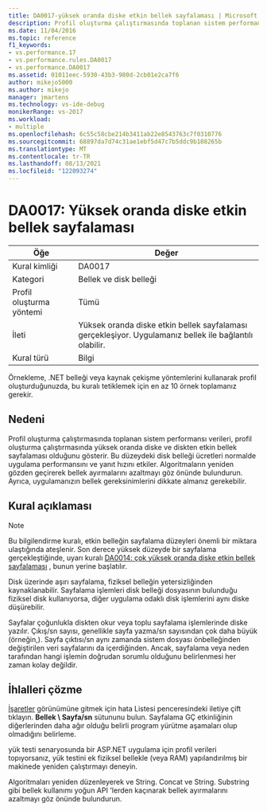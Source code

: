 ```yaml
---
title: DA0017-yüksek oranda diske etkin bellek sayfalaması | Microsoft Docs
description: Profil oluşturma çalıştırmasında toplanan sistem performansı verileri, profil oluşturma çalıştırmasında yüksek oranda diske ve diskten etkin bellek sayfalaması olduğunu gösterir.
ms.date: 11/04/2016
ms.topic: reference
f1_keywords:
- vs.performance.17
- vs.performance.rules.DA0017
- vs.performance.DA0017
ms.assetid: 01011eec-5930-43b3-980d-2cb01e2ca7f6
author: mikejo5000
ms.author: mikejo
manager: jmartens
ms.technology: vs-ide-debug
monikerRange: vs-2017
ms.workload:
- multiple
ms.openlocfilehash: 6c55c58cbe214b3411ab22e8543763c7f0310776
ms.sourcegitcommit: 68897da7d74c31ae1ebf5d47c7b5ddc9b108265b
ms.translationtype: MT
ms.contentlocale: tr-TR
ms.lasthandoff: 08/13/2021
ms.locfileid: "122093274"
---
```

# <a name="da0017-high-rates-of-paging-active-memory-to-disk"></a>DA0017: Yüksek oranda diske etkin bellek sayfalaması

|Öğe|Değer|
|-|-|
|Kural kimliği|DA0017|
|Kategori|Bellek ve disk belleği|
|Profil oluşturma yöntemi|Tümü|
|İleti|Yüksek oranda diske etkin bellek sayfalaması gerçekleşiyor. Uygulamanız bellek ile bağlantılı olabilir.|
|Kural türü|Bilgi|

 Örnekleme, .NET belleği veya kaynak çekişme yöntemlerini kullanarak profil oluşturduğunuzda, bu kuralı tetiklemek için en az 10 örnek toplamanız gerekir.

## <a name="cause"></a>Nedeni
 Profil oluşturma çalıştırmasında toplanan sistem performansı verileri, profil oluşturma çalıştırmasında yüksek oranda diske ve diskten etkin bellek sayfalaması olduğunu gösterir. Bu düzeydeki disk belleği ücretleri normalde uygulama performansını ve yanıt hızını etkiler. Algoritmaların yeniden gözden geçirerek bellek ayırmalarını azaltmayı göz önünde bulundurun. Ayrıca, uygulamanızın bellek gereksinimlerini dikkate almanız gerekebilir.

## <a name="rule-description"></a>Kural açıklaması

> [!NOTE]
> Bu bilgilendirme kuralı, etkin belleğin sayfalama düzeyleri önemli bir miktara ulaştığında ateşlenir. Son derece yüksek düzeyde bir sayfalama gerçekleştiğinde, uyarı kuralı [DA0014: çok yüksek oranda diske etkin bellek sayfalaması](../profiling/da0014-extremely-high-rates-of-paging-active-memory-to-disk.md) , bunun yerine başlatılır.

 Disk üzerinde aşırı sayfalama, fiziksel belleğin yetersizliğinden kaynaklanabilir. Sayfalama işlemleri disk belleği dosyasının bulunduğu fiziksel disk kullanıyorsa, diğer uygulama odaklı disk işlemlerini aynı diske düşürebilir.

 Sayfalar çoğunlukla diskten okur veya toplu sayfalama işlemlerinde diske yazılır. Çıkış/sn sayısı, genellikle sayfa yazma/sn sayısından çok daha büyük (örneğin,). Sayfa çıktısı/sn aynı zamanda sistem dosyası önbelleğinden değiştirilen veri sayfalarını da içerdiğinden. Ancak, sayfalama veya neden tarafından hangi işlemin doğrudan sorumlu olduğunu belirlenmesi her zaman kolay değildir.

## <a name="how-to-fix-violations"></a>İhlalleri çözme
 [İşaretler](../profiling/marks-view.md) görünümüne gitmek için hata Listesi penceresindeki iletiye çift tıklayın. **Bellek \ Sayfa/sn** sütununu bulun. Sayfalama GÇ etkinliğinin diğerlerinden daha ağır olduğu belirli program yürütme aşamaları olup olmadığını belirleme.

 yük testi senaryosunda bir ASP.NET uygulama için profil verileri topıyorsanız, yük testini ek fiziksel bellekle (veya RAM) yapılandırılmış bir makinede yeniden çalıştırmayı deneyin.

 Algoritmaları yeniden düzenleyerek ve String. Concat ve String. Substring gibi bellek kullanımı yoğun API 'lerden kaçınarak bellek ayırmalarını azaltmayı göz önünde bulundurun.
